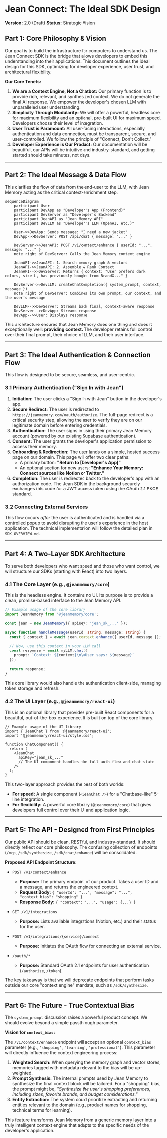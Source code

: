 # Jean Connect: The Ideal SDK Design

**Version:** 2.0 (Draft)
**Status:** Strategic Vision

## Part 1: Core Philosophy & Vision

Our goal is to build the infrastructure for computers to understand us. The Jean Connect SDK is the bridge that allows developers to embed this understanding into their applications. This document outlines the ideal design for this SDK, optimizing for developer experience, user trust, and architectural flexibility.

**Our Core Tenets:**
1.  **We are a Context Engine, Not a Chatbot:** Our primary function is to provide rich, relevant, and synthesized context. We do not generate the final AI response. We empower the developer's chosen LLM with unparalleled user understanding.
2.  **Simplicity Through Modularity:** We will offer a powerful, headless core for maximum flexibility and an optional, pre-built UI for maximum speed. Developers choose their level of integration.
3.  **User Trust is Paramount:** All user-facing interactions, especially authentication and data connection, must be transparent, secure, and user-controlled. We follow the principle of "Connect, Don't Collect."
4.  **Developer Experience is Our Product:** Our documentation will be beautiful, our APIs will be intuitive and industry-standard, and getting started should take minutes, not days.

---

## Part 2: The Ideal Message & Data Flow

This clarifies the flow of data from the end-user to the LLM, with Jean Memory acting as the critical context-enrichment step.

```mermaid
sequenceDiagram
    participant User
    participant DevApp as "Developer's App (Frontend)"
    participant DevServer as "Developer's Backend"
    participant JeanAPI as "Jean Memory API"
    participant DevLLM as "Developer's LLM (OpenAI, etc.)"

    User->>DevApp: Sends message: "I need a new jacket"
    DevApp->>DevServer: POST /api/chat { message: "..." }
    
    DevServer->>JeanAPI: POST /v1/context/enhance { userId: "...", message: "..." }
    note right of DevServer: Calls the Jean Memory context engine
    
    JeanAPI->>JeanAPI: 1. Search memory graph & vectors
    JeanAPI->>JeanAPI: 2. Assemble & Rank Context
    JeanAPI-->>DevServer: Returns { context: "User prefers dark colors, size L, has previously bought from BrandX..." }
    
    DevServer->>DevLLM: createChatCompletion({ system_prompt, context, message })
    note right of DevServer: Combines its own prompt, our context, and the user's message
    
    DevLLM-->>DevServer: Streams back final, context-aware response
    DevServer-->>DevApp: Streams response
    DevApp-->>User: Displays response
```

This architecture ensures that Jean Memory does one thing and does it exceptionally well: **providing context.** The developer retains full control over their final prompt, their choice of LLM, and their user interface.

---

## Part 3: The Ideal Authentication & Connection Flow

This flow is designed to be secure, seamless, and user-centric.

### 3.1 Primary Authentication ("Sign In with Jean")

1.  **Initiation:** The user clicks a "Sign In with Jean" button in the developer's app.
2.  **Secure Redirect:** The user is redirected to `https://jeanmemory.com/oauth/authorize`. The full-page redirect is a critical security step, allowing the user to verify they are on our legitimate domain before entering credentials.
3.  **Authentication:** The user signs in using their primary Jean Memory account (powered by our existing Supabase authentication).
4.  **Consent:** The user grants the developer's application permission to access their memory.
5.  **Onboarding & Redirection:** The user lands on a simple, hosted success page on our domain. This page will offer two clear paths:
    *   A primary button: **"Return to [Developer's App]"**
    *   An optional section for new users: **"Enhance Your Memory: Connect sources like Notion or Twitter."**
6.  **Completion:** The user is redirected back to the developer's app with an authorization code. The Jean SDK in the background securely exchanges this code for a JWT access token using the OAuth 2.1 PKCE standard.

### 3.2 Connecting External Services

This flow occurs *after* the user is authenticated and is handled via a controlled popup to avoid disrupting the user's experience in the host application. The technical implementation will follow the detailed plan in `SDK_OVERVIEW.md`.

---

## Part 4: A Two-Layer SDK Architecture

To serve both developers who want speed and those who want control, we will structure our SDKs (starting with React) into two layers.

### 4.1 The Core Layer (e.g., `@jeanmemory/core`)

This is the headless engine. It contains no UI. Its purpose is to provide a clean, promise-based interface to the Jean Memory API.

```typescript
// Example usage of the core library
import JeanMemory from '@jeanmemory/core';

const jean = new JeanMemory({ apiKey: 'jean_sk_...' });

async function handleMessage(userId: string, message: string) {
  const { context } = await jean.context.enhance({ userId, message });
  
  // Now, use this context in your LLM call
  const response = await myLLM.chat({
    prompt: `Context: ${context}\n\nUser says: ${message}`
  });
  
  return response;
}
```

This core library would also handle the authentication client-side, managing token storage and refresh.

### 4.2 The UI Layer (e.g., `@jeanmemory/react-ui`)

This is an optional library that provides pre-built React components for a beautiful, out-of-the-box experience. It is built on top of the core library.

```tsx
// Example usage of the UI library
import { JeanChat } from '@jeanmemory/react-ui';
import '@jeanmemory/react-ui/style.css';

function ChatComponent() {
  return (
    <JeanChat 
      apiKey="jean_sk_..."
      // The UI component handles the full auth flow and chat state
    />
  );
}
```

This two-layer approach provides the best of both worlds:
*   **For speed:** A single component (`<JeanChat />`) for a "Chatbase-like" 5-line integration.
*   **For flexibility:** A powerful core library (`@jeanmemory/core`) that gives developers full control over their UI and application logic.

---

## Part 5: The API - Designed from First Principles

Our public API should be clean, RESTful, and industry-standard. It should directly reflect our core philosophy. The confusing collection of endpoints (`/mcp`, `/sdk/synthesize`, `/sdk/chat/enhance`) will be consolidated.

**Proposed API Endpoint Structure:**

*   `POST /v1/context/enhance`
    *   **Purpose:** The primary endpoint of our product. Takes a user ID and a message, and returns the engineered context.
    *   **Request Body:** `{ "userId": "...", "message": "...", "context_bias": "shopping" }`
    *   **Response Body:** `{ "context": "...", "usage": {...} }`

*   `GET /v1/integrations`
    *   **Purpose:** Lists available integrations (Notion, etc.) and their status for the user.

*   `POST /v1/integrations/{service}/connect`
    *   **Purpose:** Initiates the OAuth flow for connecting an external service.

*   `/oauth/*`
    *   **Purpose:** Standard OAuth 2.1 endpoints for user authentication (`/authorize`, `/token`).

The key takeaway is that we will deprecate endpoints that perform tasks outside our core "context engine" mandate, such as `/sdk/synthesize`.

---

## Part 6: The Future - True Contextual Bias

The `system_prompt` discussion raises a powerful product concept. We should evolve beyond a simple passthrough parameter.

**Vision for `context_bias`:**

The `/v1/context/enhance` endpoint will accept an optional `context_bias` parameter (e.g., `'shopping'`, `'learning'`, `'professional'`). This parameter will directly influence the context engineering process:

1.  **Weighted Search:** When querying the memory graph and vector stores, memories tagged with metadata relevant to the bias will be up-weighted.
2.  **Prompt Synthesis:** The internal prompts used by Jean Memory to synthesize the final context block will be tailored. For a "shopping" bias, the prompt might be, *"Synthesize the user's shopping preferences, including sizes, favorite brands, and budget considerations."*
3.  **Entity Extraction:** The system could prioritize extracting and returning entities relevant to the domain (e.g., product names for shopping, technical terms for learning).

This feature transforms Jean Memory from a generic memory layer into a truly intelligent context engine that adapts to the specific needs of the developer's application.
